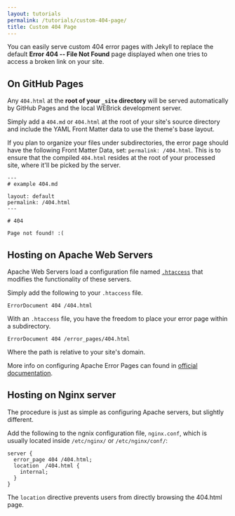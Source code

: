 ```yaml
---
layout: tutorials
permalink: /tutorials/custom-404-page/
title: Custom 404 Page
---
```


You can easily serve custom 404 error pages with Jekyll to replace the default **Error 404 -- File Not Found** page displayed when one tries to access a broken link on your site.


## On GitHub Pages

Any `404.html` at the **root of your `_site` directory** will be served automatically by GitHub Pages and the local WEBrick development server.

Simply add a `404.md` or `404.html` at the root of your site's source directory and include the YAML Front Matter data to use the theme's base layout.

If you plan to organize your files under subdirectories, the error page should have the following Front Matter Data, set: `permalink: /404.html`. This is to ensure that the compiled `404.html` resides at the root of your processed site, where it'll be picked by the server.

```
---
# example 404.md

layout: default
permalink: /404.html
---

# 404

Page not found! :(
```

## Hosting on Apache Web Servers

Apache Web Servers load a configuration file named [`.htaccess`](http://www.htaccess-guide.com/) that modifies the functionality of these servers.

Simply add the following to your `.htaccess` file.

```
ErrorDocument 404 /404.html
```

With an `.htaccess` file, you have the freedom to place your error page within a subdirectory.

```
ErrorDocument 404 /error_pages/404.html
```

Where the path is relative to your site's domain.

More info on configuring Apache Error Pages can found in [official documentation](https://httpd.apache.org/docs/current/mod/core.html#errordocument). 


## Hosting on Nginx server

The procedure is just as simple as configuring Apache servers, but slightly different.

Add the following to the ngnix configuration file, `nginx.conf`, which is usually located inside `/etc/nginx/` or `/etc/nginx/conf/`:

```
server {
  error_page 404 /404.html;
  location  /404.html {
    internal;
  }
}
```
The `location` directive prevents users from directly browsing the 404.html page.
